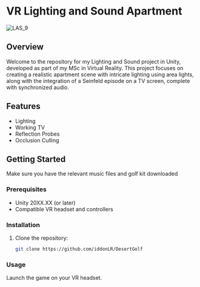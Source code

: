 # VR Lighting and Sound Apartment

![LAS_9](https://github.com/iddonLR/Lighting-Sound/assets/147525400/ea9d7c6d-1f7f-4406-8c57-bf9b5eb1aa6e)



## Overview

Welcome to the repository for my Lighting and Sound project in Unity, developed as part of my MSc in Virtual Reality. This project focuses on creating a realistic apartment scene with intricate lighting using area lights, along with the integration of a Seinfeld episode on a TV screen, complete with synchronized audio.


## Features

- Lighting
- Working TV
- Reflection Probes
- Occlusion Culling

## Getting Started

Make sure you have the relevant music files and golf kit downloaded

### Prerequisites

- Unity 20XX.XX (or later)
- Compatible VR headset and controllers

### Installation

1. Clone the repository:

   ```bash
   git clone https://github.com/iddonLR/DesertGolf


### Usage
Launch the game on your VR headset.
